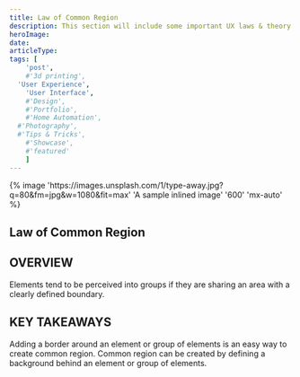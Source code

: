 ```yaml
---
title: Law of Common Region
description: This section will include some important UX laws & theory
heroImage:
date:
articleType:
tags: [
	'post',
	#'3d printing',
  'User Experience',
	'User Interface',
	#'Design',
	#'Portfolio',
	#'Home Automation',
  #'Photography',
  #'Tips & Tricks',
	#'Showcase',
	#'featured'
	]
---
```



<article>
{% image 'https://images.unsplash.com/1/type-away.jpg?q=80&fm=jpg&w=1080&fit=max' 'A sample inlined image' '600' 'mx-auto' %}

# Law of Common Region

## OVERVIEW

Elements tend to be perceived into groups if they are sharing an area with a clearly defined boundary.

## KEY TAKEAWAYS

Adding a border around an element or group of elements is an easy way to create common region. Common region can be created by defining a background behind an element or group of elements.

</article>
